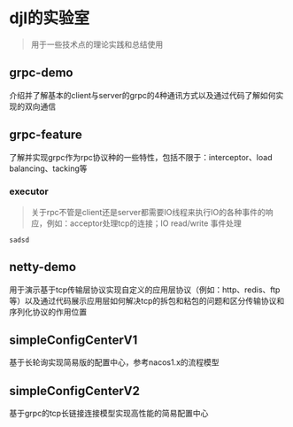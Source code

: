 # djl的实验室
> 用于一些技术点的理论实践和总结使用

## grpc-demo
介绍并了解基本的client与server的grpc的4种通讯方式以及通过代码了解如何实现的双向通信

## grpc-feature
了解并实现grpc作为rpc协议种的一些特性，包括不限于：interceptor、load balancing、tacking等

### executor
> 关于rpc不管是client还是server都需要IO线程来执行IO的各种事件的响应，例如：acceptor处理tcp的连接；IO read/write 事件处理

<code>sadsd</code>

## netty-demo
用于演示基于tcp传输层协议实现自定义的应用层协议（例如：http、redis、ftp等）以及通过代码展示应用层如何解决tcp的拆包和粘包的问题和区分传输协议和序列化协议的作用位置

## simpleConfigCenterV1
基于长轮询实现简易版的配置中心，参考nacos1.x的流程模型

## simpleConfigCenterV2
基于grpc的tcp长链接连接模型实现高性能的简易配置中心